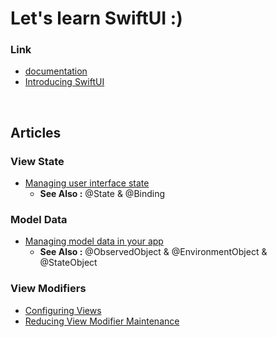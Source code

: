 # Let's learn SwiftUI :)

### Link
- <a href="https://developer.apple.com/documentation/swiftui">documentation</a>
- <a href="https://developer.apple.com/tutorials/swiftui">Introducing SwiftUI</a>

<br>

## Articles

### View State
- <a href="https://github.com/kyeoeol/swiftui-learning/wiki/Managing-user-interface-state">Managing user interface state</a>
  - **See Also :** @State & @Binding
  
### Model Data
- <a href="https://github.com/kyeoeol/swiftui-learning/wiki/Managing-model-data-in-your-app">Managing model data in your app</a>
  - **See Also :** @ObservedObject & @EnvironmentObject & @StateObject

### View Modifiers
- <a href="">Configuring Views</a>
- <a href="">Reducing View Modifier Maintenance</a>
